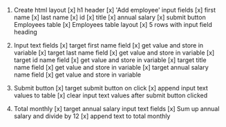 1. Create html layout
   [x] h1 header
   [x] 'Add employee' input fields
   [x] first name
   [x] last name
   [x] id
   [x] title
   [x] annual salary
   [x] submit button
   Employees table
   [x] Employees table layout
   [x] 5 rows with input field heading

2. Input text fields
   [x] target first name field
   [x] get value and store in variable
   [x] target last name field
   [x] get value and store in variable
   [x] target id name field
   [x] get value and store in variable
   [x] target title name field
   [x] get value and store in variable
   [x] target annual salary name field
   [x] get value and store in variable

3. Submit button
   [x] target submit button on click
   [x] append input text values to table
   [x] clear input text values after submit button clicked

4. Total monthly
   [x] target annual salary input text fields
   [x] Sum up annual salary and divide by 12
   [x] append text to total monthly
